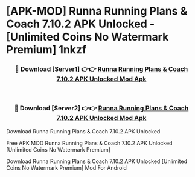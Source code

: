 # [APK-MOD] Runna  Running Plans & Coach 7.10.2 APK Unlocked - [Unlimited Coins No Watermark Premium] 1nkzf



<div align="center">
<h3>🔴 Download [Server1] 👉👉 <a href="https://momento.my/?title=Runna__Running_Plans_&_Coach_7.10.2_APK_Unlocked">Runna  Running Plans & Coach 7.10.2 APK Unlocked Mod Apk</a></h3><br>

<h3>🔴 Download [Server2] 👉👉 <a href="https://momento.my/?title=Runna__Running_Plans_&_Coach_7.10.2_APK_Unlocked">Runna  Running Plans & Coach 7.10.2 APK Unlocked Mod Apk</a></h3>
</div>



Download Runna  Running Plans & Coach 7.10.2 APK Unlocked 

Free APK MOD Runna  Running Plans & Coach 7.10.2 APK Unlocked [Unlimited Coins No Watermark Premium]

Download Runna  Running Plans & Coach 7.10.2 APK Unlocked [Unlimited Coins No Watermark Premium] Mod For Android
